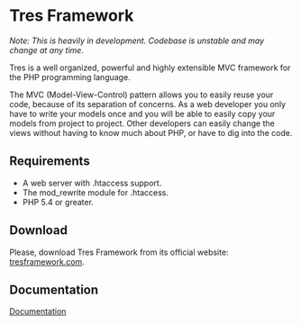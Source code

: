 # Tres Framework

*Note: This is heavily in development. Codebase is unstable and may change
at any time.*

Tres is a well organized, powerful and highly extensible MVC framework for the 
PHP programming language.

The MVC (Model-View-Control) pattern allows you to easily reuse your code, 
because of its separation of concerns. As a web developer you only have 
to write your models once and you will be able to easily copy your models from 
project to project. Other developers can easily change the views without 
having to know much about PHP, or have to dig into the code.

## Requirements
- A web server with .htaccess support.
- The mod_rewrite module for .htaccess.
- PHP 5.4 or greater.

## Download
Please, download Tres Framework from its official website: [tresframework.com][website].

## Documentation
[Documentation](https://github.com/tres-framework/docs/)

[website]: http://tresframework.com
